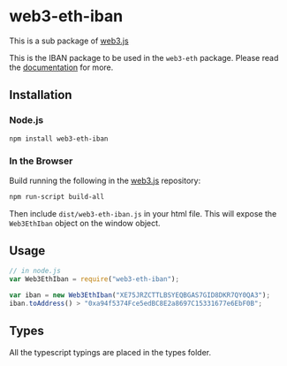 # web3-eth-iban

This is a sub package of [web3.js][repo]

This is the IBAN package to be used in the `web3-eth` package. Please read the
[documentation][docs] for more.

## Installation

### Node.js

```bash
npm install web3-eth-iban
```

### In the Browser

Build running the following in the [web3.js][repo] repository:

```bash
npm run-script build-all
```

Then include `dist/web3-eth-iban.js` in your html file. This will expose the
`Web3EthIban` object on the window object.

## Usage

```js
// in node.js
var Web3EthIban = require("web3-eth-iban");

var iban = new Web3EthIban("XE75JRZCTTLBSYEQBGAS7GID8DKR7QY0QA3");
iban.toAddress() > "0xa94f5374Fce5edBC8E2a8697C15331677e6EbF0B";
```

[docs]: http://web3js.readthedocs.io/en/1.0/
[repo]: https://github.com/ethereum/web3.js

## Types

All the typescript typings are placed in the types folder.

[docs]: http://web3js.readthedocs.io/en/1.0/
[repo]: https://github.com/ethereum/web3.js
